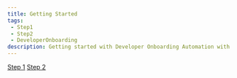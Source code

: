 ```yaml
---
title: Getting Started
tags: 
 - Step1
 - Step2
 - DeveloperOnboarding
description: Getting started with Developer Onboarding Automation with Microsoft DevHome
---
```


[Step 1](../_docs/devMachineConfig/step1)
[Step 2](../_docs/devMachineConfig/step2)